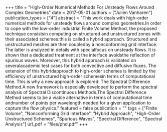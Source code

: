 +++
title = "High-Order Numerical Methods For Unsteady Flows Around Complex Geometries"
date = 2017-05-01
authors = ["Julien Vanharen"]
publication_types = ["4"]
abstract = "This work deals with high-order numerical methods for unsteady flows around complex geometries.In order to cope with the low-order industrial Finite Volume Method, the proposed technique consistsin computing on structured and unstructured zones with their associated schemes:this is called a hybrid approach. Structured and unstructured meshes are then coupledby a nonconforming grid interface. The latter is analyzed in details with specialfocus on unsteady flows. It is shown that a dedicated treatment at the interface avoidsthe reflection of spurious waves. Moreover, this hybrid approach is validated on severalacademic test cases for both convective and diffusive fluxes. The extension of this hybridapproach to high-order schemes is limited by the efficiency of unstructured high-order schemesin terms of computational time. This is why a new approach is explored: The Spectral Difference Method.A new framework is especially developed to perform the spectral analysis of Spectral Discontinuous Methods.The Spectral Difference Method seems to be a viable alternative in terms of computational time andnumber of points per wavelength needed for a given application to capture the flow physics."
featured = false
publication = ""
tags = ["Finite Volume", "Nonconforming Grid Interface", "Hybrid Approach", "High-Order Unstructured Schemes", "Spurious Waves", "Spectral Difference", "Spectral Analysis"]
url_pdf = "files/phd.pdf"
+++

